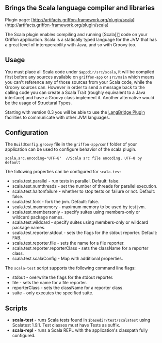 
Brings the Scala language compiler and libraries
------------------------------------------------

Plugin page: [http://artifacts.griffon-framework.org/plugin/scala](http://artifacts.griffon-framework.org/plugin/scala)


The Scala plugin enables compiling and running [Scala]][1] code on your Griffon
application. Scala is a statically typed language for the JVM that has a great
level of interoperability with Java, and so with Groovy too.

Usage
-----
You must place all Scala code under `$appdir/src/scala`, it will be compiled first
before any sources available on  `griffon-app` or `src/main` which means you can't
reference any of those sources from your Scala code, while the Groovy sources can.
However in order to send a message back to the calling code you can create a Scala
Trait (roughly equivalent to a Java interface) and have a Groovy class implement
it. Another alternative would be the usage of Structural Types.

Starting with version 0.3 you will be able to use the [LangBridge Plugin][2]
facilities to communicate with other JVM languages.

Configuration
-------------
The `BuildConfig.groovy` file in the `griffon-app/conf` folder of your application
can be used to configure behavior of the scala plugin.

    scala.src.encoding='UTF-8'  //Scala src file encoding, UTF-8 by default

The following properties can be configured for `scala-test`

 * scala.test.parallel - run tests in parallel. Default: false.
 * scala.test.numthreads - set the number of threads for parallel execution.
 * scala.test.haltonfailure - whether to stop tests on failure or not. Default: false.
 * scala.test.fork - fork the jvm. Default: false.
 * scala.test.maxmemory - maximum memory to be used by test jvm.
 * scala.test.membersonly - specify suites using members-only or wildcard package names.
 * scala.test.wildcard - specify suites using members-only or wildcard package names.
 * scala.test.reporter.stdout - sets the flags for the stdout reporter. Default: FAB.
 * scala.test.reporter.file - sets the name for a file reporter.
 * scala.test.reporter.reporterClass - sets the className for a reporter class.
 * scala.test.scalaConfig - Map with additional properties.

The `scala-test` script supports the following command line flags:

 * stdout - overwrite the flags for the stdout reporter.
 * file - sets the name for a file reporter.
 * reporterClass - sets the className for a reporter class.
 * suite - only executes the specified suite.

Scripts
-------

 * **scala-test** - runs Scala tests found in `$basedir/test/scalatest` using
   Scalatest 1.9.1. Test classes must have Tests as suffix.
 * **scala-repl** - runs a Scala REPL with the application's classpath fully
   configured.

[1]: http://www.scala-lang.org
[2]: /plugin/lang-bridge

